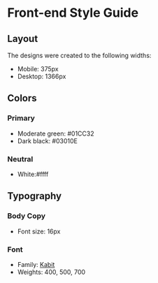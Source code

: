 # Front-end Style Guide

## Layout

The designs were created to the following widths:

- Mobile: 375px
- Desktop: 1366px

## Colors

### Primary

- Moderate green: #01CC32
- Dark black:  #03010E
### Neutral

- White:#ffff

## Typography

### Body Copy

- Font size: 16px

### Font

- Family: [Kabit](https://fonts.cdnfonts.com/css/kanit)
- Weights: 400, 500, 700
 